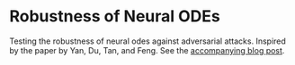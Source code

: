 # Robustness of Neural ODEs
Testing the robustness of neural odes against adversarial attacks. Inspired by the paper by Yan, Du, Tan, and Feng. See the [accompanying blog post](https://hongsuh7.github.io/2020/07/22/neural-ode-robustness.html).
